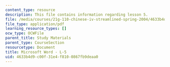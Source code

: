 ```yaml
---
content_type: resource
description: This file contains information regarding lesson 5.
file: /media/courses/21g-110-chinese-iv-streamlined-spring-2004/4633b4d9c00f31e4f8100867fb9deaa0_MIT21G_110S04_Lesson_5.pdf
file_type: application/pdf
learning_resource_types: []
ocw_type: OCWFile
parent_title: Study Materials
parent_type: CourseSection
resourcetype: Document
title: Microsoft Word - L-5
uid: 4633b4d9-c00f-31e4-f810-0867fb9deaa0
---
```


